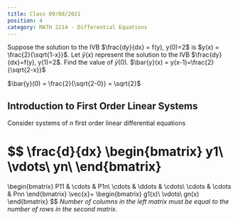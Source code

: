 ```yaml
---
title: Class 09/08/2021
position: 4
category: MATH 2214 - Differential Equations
---
```


Suppose the solution to the IVB $\frac{dy}{dx} = f(y), y(0)=2$ is $y(x) = \frac{2}{\sqrt{1-x}}$. Let $\bar{y}(x)$ represent the solution to the IVB $\frac{dy}{dx}=f(y), y(1)=2$. Find the value of $\bar{y}(0)$. $\bar{y}(x) = y(x-1)=\frac{2}{\sqrt{2-x}}$

$\bar{y}(0) = \frac{2}{\sqrt{2-0}} = \sqrt{2}$

## Introduction to First Order Linear Systems

Consider systems of *n* first order linear differential equations


$$
\frac{d}{dx}
\begin{bmatrix}
y1\\
\vdots\\
yn\\
\end{bmatrix}
=
\begin{bmatrix}
P11 & \cdots & P1n\\
\cdots & \ddots & \cdots\\
\cdots & \cdots & Pnn 
\end{bmatrix}
\vec{x}+
\begin{bmatrix}
g1(x)\\
\vdots\\
gn(x)
\end{bmatrix}
$$
*Number of columns in the left matrix must be equal to the number of rows in the second matrix.*

